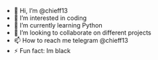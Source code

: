 - 👋 Hi, I’m @chieff13
- 👀 I’m interested in coding
- 🌱 I’m currently learning Python
- 💞️ I’m looking to collaborate on different projects
- 📫 How to reach me telegram @chieff13
- ⚡ Fun fact: Im black

<!---
chieff13/chieff13 is a ✨ special ✨ repository because its `README.md` (this file) appears on your GitHub profile.
You can click the Preview link to take a look at your changes.
--->
